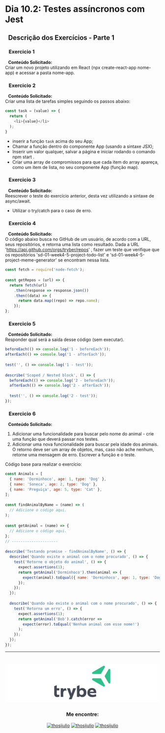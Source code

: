 # Dia 10.2: Testes assíncronos com Jest

## &nbsp; Descrição dos Exercícios - Parte 1

### &nbsp;&nbsp; Exercicio 1
  <b>&nbsp;&nbsp;&nbsp;Conteúdo Solicitado: </b> <br> 
Criar um novo projeto utilizando em React (npx create-react-app nome-app) e acessar a pasta nome-app.

### &nbsp;&nbsp; Exercicio 2
  <b>&nbsp;&nbsp;&nbsp;Conteúdo Solicitado: </b> <br>
Criar uma lista de tarefas simples seguindo os passos abaixo:

~~~javascript
const task = (value) => {
  return (
    <li>{value}</li>
  );
}
~~~

 * inserir a função `task` acima do seu App;
 * Chamar a função dentro do componente App (usando a sintaxe JSX); 
 * Inserir um valor qualquer, salvar a página e iniciar rodando o comando npm start .
 * Criar uma array de compromissos para que cada item do array apareça, como um item de lista, no seu componente App (função map).

### &nbsp;&nbsp; Exercicio 3
  <b>&nbsp;&nbsp;&nbsp;Conteúdo Solicitado: </b> <br>
Reescrever o teste do exercício anterior, desta vez utilizando a sintaxe de async/await.
 * Utilizar o try/catch para o caso de erro.

### &nbsp;&nbsp; Exercicio 4
  <b>&nbsp;&nbsp;&nbsp;Conteúdo Solicitado: </b> <br>
O código abaixo busca no GitHub de um usuário, de acordo com a URL, seus repositórios, e retorna uma lista como resultado. Dada a URL 'https://api.github.com/orgs/tryber/repos' , fazer um teste que verifique que os repositórios 'sd-01-week4-5-project-todo-list' e 'sd-01-week4-5-project-meme-generator' se encontram nessa lista.

~~~javascript
const fetch = require('node-fetch');

const getRepos = (url) => {
  return fetch(url)
    .then(response => response.json())
    .then((data) => {
      return data.map((repo) => repo.name);
    });
};
~~~

### &nbsp;&nbsp; Exercicio 5
  <b>&nbsp;&nbsp;&nbsp;Conteúdo Solicitado: </b> <br>
Responder qual será a saída desse código (sem executar).

~~~javascript 
beforeEach(() => console.log('1 - beforeEach'));
afterEach(() => console.log('1 - afterEach'));

test('', () => console.log('1 - test'));

describe('Scoped / Nested block', () => {
  beforeEach(() => console.log('2 - beforeEach'));
  afterEach(() => console.log('2 - afterEach'));

  test('', () => console.log('2 - test'));
});
~~~

### &nbsp;&nbsp; Exercicio 6
  <b>&nbsp;&nbsp;&nbsp;Conteúdo Solicitado: </b> <br>
 1. Adicionar uma funcionalidade para buscar pelo nome do animal - crie uma função que deverá passar nos testes.
 2. Adicionar uma nova funcionalidade para buscar pela idade dos animais. O retorno deve ser um array de objetos, mas, caso não ache nenhum, retorne uma mensagem de erro. Escrever a função e o teste.

Código base para realizar o exercício:

~~~javascript
const Animals = [
  { name: 'Dorminhoco', age: 1, type: 'Dog' },
  { name: 'Soneca', age: 2, type: 'Dog' },
  { name: 'Preguiça', age: 5, type: 'Cat' },
];

const findAnimalByName = (name) => (
  // Adicione o código aqui.
);

const getAnimal = (name) => {
  // Adicione o código aqui.
};
// ---------------------

describe('Testando promise - findAnimalByName', () => {
  describe('Quando existe o animal com o nome procurado', () => {
    test('Retorne o objeto do animal', () => {
      expect.assertions(1);
      return getAnimal('Dorminhoco').then(animal => {
        expect(animal).toEqual({ name: 'Dorminhoco', age: 1, type: 'Dog' });
      });
    });
  });

  describe('Quando não existe o animal com o nome procurado', () => {
    test('Retorna um erro', () => {
      expect.assertions(1);
      return getAnimal('Bob').catch(error =>
        expect(error).toEqual('Nenhum animal com esse nome!')
      );
    });
  });
});
~~~

---

<h1 align="center">
    <img alt="Trybe" src="https://github.com/thosijulio/trybe-projects/blob/main/trybe-logo.png"/>
</h1>
<h3 align=center>Me encontre:</h3>
<p align=center>
<a href="https://www.linkedin.com/in/thosijulio/" target="blank"><img align="center" src="https://cdn.jsdelivr.net/npm/simple-icons@3.0.1/icons/linkedin.svg" alt="thosijulio" height="20" width="20" /></a>
<a href="https://www.github.com/thosijulio/" target="blank"><img align="center" src="https://cdn.jsdelivr.net/npm/simple-icons@3.0.1/icons/github.svg" alt="thosijulio" height="20" width="20" /></a>
<a href="https://www.instagram.com/thosijulio" target="blank"><img align="center" src="https://cdn.jsdelivr.net/npm/simple-icons@3.0.1/icons/instagram.svg" alt="thosijulio" height="20" width="20" /></a>
</p>
